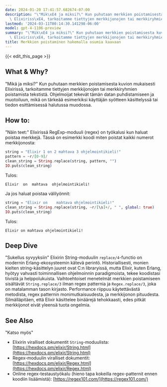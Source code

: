 ```yaml
---
date: 2024-01-20 17:41:57.682674-07:00
description: "\"Mik\xE4 ja miksi?\" Kun puhutaan merkkien poistamisesta kuvion mukaisesti\
  \ Elixiriss\xE4, tarkoitamme tiettyjen merkkijonojen tai merkkiryhmien poistamista\u2026"
lastmod: '2024-03-11T00:14:30.141298-06:00'
model: gpt-4-1106-preview
summary: "\"Mik\xE4 ja miksi?\" Kun puhutaan merkkien poistamisesta kuvion mukaisesti\
  \ Elixiriss\xE4, tarkoitamme tiettyjen merkkijonojen tai merkkiryhmien poistamista\u2026"
title: Merkkien poistaminen hakemalla osumia kaavaan
---
```


{{< edit_this_page >}}

## What & Why?
"Mikä ja miksi?"
Kun puhutaan merkkien poistamisesta kuvion mukaisesti Elixirissä, tarkoitamme tiettyjen merkkijonojen tai merkkiryhmien poistamista tekstistä. Ohjelmoijat tekevät tämän datan puhdistamiseen ja muotoiluun, mikä on tärkeää esimerkiksi käyttäjän syötteen käsittelyssä tai tiedon esittämisessä halutussa muodossa.

## How to:
"Näin teet:"
Elixirissä RegExp-moduuli (regex) on työkalusi kun haluat poistaa merkkejä. Tässä on esimerkki koodi miten poistat kaikki numerot merkkijonosta:

```elixir
string = "Elixir 1 on 2 mahtava 3 ohjelmointikieli!"
pattern = ~r/[0-9]/
clean_string = String.replace(string, pattern, "")
IO.puts(clean_string)
```

Tulos:
```
Elixir  on  mahtava  ohjelmointikieli!
```

Ja jos haluat poistaa välilyönnit:

```elixir
string = "Elixir on    mahtava ohjelmointikieli!"
clean_string = String.replace(string, ~r/[\s]+/, " ", global: true)
IO.puts(clean_string)
```

Tulos:
```
Elixir on mahtava ohjelmointikieli!
```

## Deep Dive
"Sukellus syvyyksiin"
Elixirin String-moduulin `replace/4`-functio on modernin Erlang-ekosysteemin kätevä perintö. Historiallisesti, monien kielten string-käsittelyn juuret ovat C:n libraryissä, mutta Elixir, kuten Erlang, hyötyy vahvasti toiminnallisen ohjelmoinnin paradigmoista, tekee koodistasi tiivistä ja helppolukuista. Vaihtoehtoiset menetelmät merkkien poistamiseen sisältävät `String.replace/3` ilman regex patternia ja `Regex.replace/3`, joka on matalamman tason kirjasto. Performance riippuu käytettävästä metodista, regex patternin monimutkaisuudesta, ja merkkijonon pituudesta. Silmälläpitäen, että Elixir käsittelee binäärejä tehokkaasti, edes pitkät merkkijonot eivät yleensä tuota ongelmia.

## See Also
"Katso myös"
- Elixirin viralliset dokumentit `String`-moduulista: [https://hexdocs.pm/elixir/String.html](https://hexdocs.pm/elixir/String.html) 
- Regex-moduulin viralliset dokumentit: [https://hexdocs.pm/elixir/Regex.html](https://hexdocs.pm/elixir/Regex.html)
- Online regex-testaustyökalu (hieno tapa kokeilla regex-patternit ennen koodiin lisäämistä): [https://regex101.com/](https://regex101.com/)
